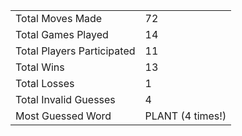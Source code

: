 |              |                |
| ---------------- | ----------------------------- |
| Total Moves Made | 72 |
| Total Games Played | 14 |
| Total Players Participated | 11 |
| Total Wins | 13 |
| Total Losses | 1 |
| Total Invalid Guesses | 4 |
| Most Guessed Word | PLANT (4 times!) |
